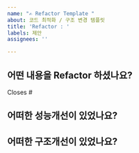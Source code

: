 ```yaml
---
name: "✍️ Refactor Template "
about: 코드 최적화 / 구조 변경 템플릿
title: 'Refactor : '
labels: 제안
assignees: ''

---
```


## 어떤 내용을 Refactor 하셨나요?
Closes #

## 어떠한 성능개선이 있었나요?
## 어떠한 구조개선이 있었나요?
